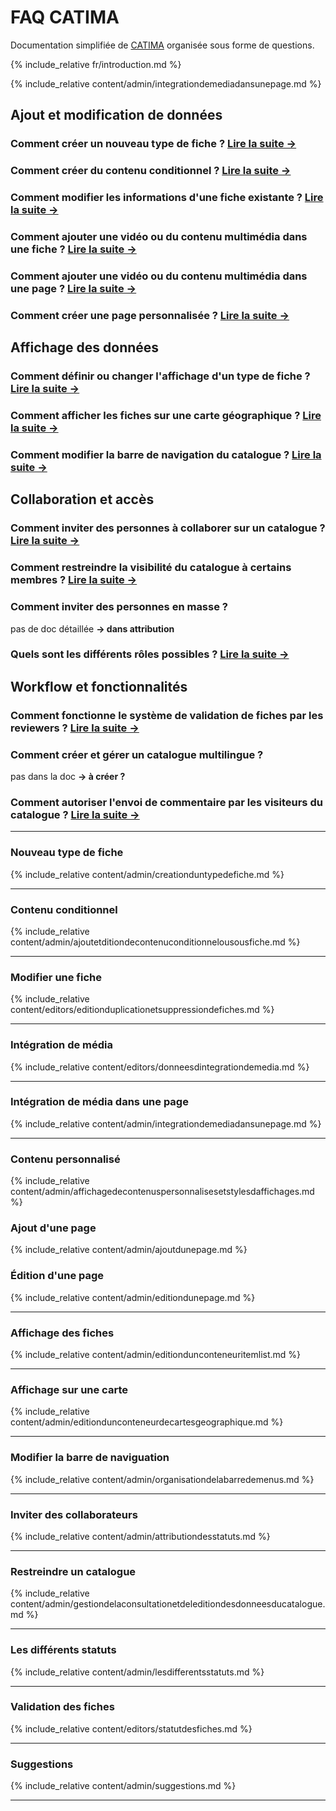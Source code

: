 # FAQ CATIMA

Documentation simplifiée de [CATIMA](https://catima.github.io/userdoc/) organisée sous forme de questions.

{% include_relative fr/introduction.md %}

{% include_relative content/admin/integrationdemediadansunepage.md %}

## Ajout et modification de données

### Comment créer un nouveau type de fiche ? [Lire la suite → ](#nouveau-type-de-fiche)

### Comment créer du contenu conditionnel ? [Lire la suite → ](#contenu-conditionnel)

### Comment modifier les informations d'une fiche existante ? [Lire la suite → ](#modifier-une-fiche)

### Comment ajouter une vidéo ou du contenu multimédia dans une **fiche** ? [Lire la suite → ](#int&eacute;gration-de-m&eacute;dia)

### Comment ajouter une vidéo ou du contenu multimédia dans une **page** ? [Lire la suite → ](#int&eacute;gration-de-m&eacute;dia-dans-une-page)

### Comment créer une page personnalisée ? [Lire la suite → ](#contenu-personnalis&eacute;)

## Affichage des données

### Comment définir ou changer l'affichage d'un type de fiche ? [Lire la suite → ](#affichage-des-fiches)

### Comment afficher les fiches sur une carte géographique ? [Lire la suite → ](#affichage-sur-une-carte)

### Comment modifier la barre de navigation du catalogue ? [Lire la suite → ](#modifier-la-barre-de-naviguation)

## Collaboration et accès

### Comment inviter des personnes à collaborer sur un catalogue ? [Lire la suite → ](#inviter-des-collaborateurs)

### Comment restreindre la visibilité du catalogue à certains membres ? [Lire la suite → ](#restreindre-un-catalogue)

### Comment inviter des personnes en masse ?

pas de doc détaillée **-> dans attribution**

### Quels sont les différents rôles possibles ? [Lire la suite → ](#les-diff&eacute;rents-statuts)

## Workflow et fonctionnalités

### Comment fonctionne le système de validation de fiches par les reviewers ? [Lire la suite → ](#validation-des-fiches)

### Comment créer et gérer un catalogue multilingue ?

pas dans la doc **-> à créer ?**

### Comment autoriser l'envoi de commentaire par les visiteurs du catalogue ? [Lire la suite → ](#suggestions)

----

### Nouveau type de fiche

{% include_relative content/admin/creationduntypedefiche.md %}

----

### Contenu conditionnel

{% include_relative content/admin/ajoutetditiondecontenuconditionnelousousfiche.md %}

----

### Modifier une fiche

{% include_relative content/editors/editionduplicationetsuppressiondefiches.md %}

----

### Intégration de média

{% include_relative content/editors/donneesdintegrationdemedia.md %}

----

### Intégration de média dans une page

{% include_relative content/admin/integrationdemediadansunepage.md %}

----

### Contenu personnalisé

{% include_relative content/admin/affichagedecontenuspersonnalisesetstylesdaffichages.md %}


<a id="ajoutpage"></a>
### Ajout d'une page

{% include_relative content/admin/ajoutdunepage.md %}

<a id="editionpage"></a>
### Édition d'une page 

{% include_relative content/admin/editiondunepage.md %}

----

### Affichage des fiches

{% include_relative content/admin/editiondunconteneuritemlist.md %}

----

### Affichage sur une carte

{% include_relative content/admin/editiondunconteneurdecartesgeographique.md %}

----

### Modifier la barre de naviguation

{% include_relative content/admin/organisationdelabarredemenus.md %}

----

### Inviter des collaborateurs

{% include_relative content/admin/attributiondesstatuts.md %}

----

### Restreindre un catalogue

{% include_relative content/admin/gestiondelaconsultationetdeleditiondesdonneesducatalogue.md %}

----

### Les différents statuts

{% include_relative content/admin/lesdifferentsstatuts.md %}

----

### Validation des fiches

{% include_relative content/editors/statutdesfiches.md %}

----

### Suggestions

{% include_relative content/admin/suggestions.md %}

----
